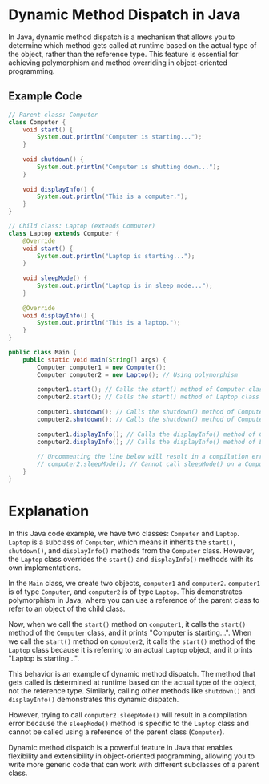 # Dynamic Method Dispatch in Java

In Java, dynamic method dispatch is a mechanism that allows you to determine which method gets called at runtime based on the actual type of the object, rather than the reference type. This feature is essential for achieving polymorphism and method overriding in object-oriented programming.

## Example Code

```java
// Parent class: Computer
class Computer {
    void start() {
        System.out.println("Computer is starting...");
    }
    
    void shutdown() {
        System.out.println("Computer is shutting down...");
    }
    
    void displayInfo() {
        System.out.println("This is a computer.");
    }
}

// Child class: Laptop (extends Computer)
class Laptop extends Computer {
    @Override
    void start() {
        System.out.println("Laptop is starting...");
    }
    
    void sleepMode() {
        System.out.println("Laptop is in sleep mode...");
    }
    
    @Override
    void displayInfo() {
        System.out.println("This is a laptop.");
    }
}

public class Main {
    public static void main(String[] args) {
        Computer computer1 = new Computer();
        Computer computer2 = new Laptop(); // Using polymorphism
        
        computer1.start(); // Calls the start() method of Computer class
        computer2.start(); // Calls the start() method of Laptop class (dynamic method dispatch)
        
        computer1.shutdown(); // Calls the shutdown() method of Computer class
        computer2.shutdown(); // Calls the shutdown() method of Computer class (no override in Laptop)
        
        computer1.displayInfo(); // Calls the displayInfo() method of Computer class
        computer2.displayInfo(); // Calls the displayInfo() method of Laptop class (dynamic method dispatch)
        
        // Uncommenting the line below will result in a compilation error
        // computer2.sleepMode(); // Cannot call sleepMode() on a Computer reference
    }
}
```

# Explanation

In this Java code example, we have two classes: `Computer` and `Laptop`. `Laptop` is a subclass of `Computer`, which means it inherits the `start()`, `shutdown()`, and `displayInfo()` methods from the `Computer` class. However, the `Laptop` class overrides the `start()` and `displayInfo()` methods with its own implementations.

In the `Main` class, we create two objects, `computer1` and `computer2`. `computer1` is of type `Computer`, and `computer2` is of type `Laptop`. This demonstrates polymorphism in Java, where you can use a reference of the parent class to refer to an object of the child class.

Now, when we call the `start()` method on `computer1`, it calls the `start()` method of the `Computer` class, and it prints "Computer is starting...". When we call the `start()` method on `computer2`, it calls the `start()` method of the `Laptop` class because it is referring to an actual `Laptop` object, and it prints "Laptop is starting...".

This behavior is an example of dynamic method dispatch. The method that gets called is determined at runtime based on the actual type of the object, not the reference type. Similarly, calling other methods like `shutdown()` and `displayInfo()` demonstrates this dynamic dispatch.

However, trying to call `computer2.sleepMode()` will result in a compilation error because the `sleepMode()` method is specific to the `Laptop` class and cannot be called using a reference of the parent class (`Computer`).

Dynamic method dispatch is a powerful feature in Java that enables flexibility and extensibility in object-oriented programming, allowing you to write more generic code that can work with different subclasses of a parent class.
